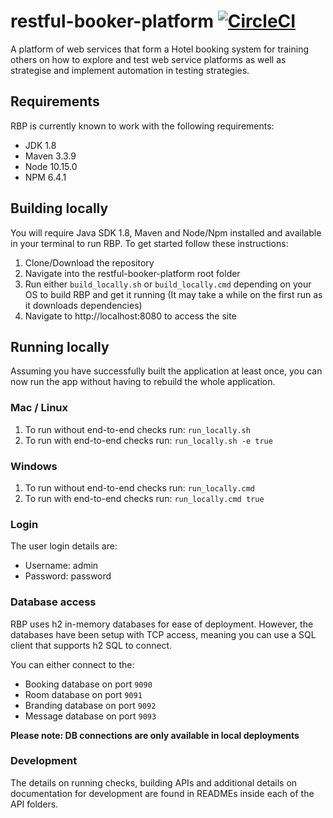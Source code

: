 # restful-booker-platform [![CircleCI](https://circleci.com/gh/mwinteringham/restful-booker-platform.svg?style=svg)](https://circleci.com/gh/mwinteringham/restful-booker-platform)
A platform of web services that form a Hotel booking system for training others on how to explore and test web service platforms as well as strategise and implement automation in testing strategies.

## Requirements
RBP is currently known to work with the following requirements:

- JDK 1.8
- Maven 3.3.9
- Node 10.15.0
- NPM 6.4.1

## Building locally

You will require Java SDK 1.8, Maven and Node/Npm installed and available in your terminal to run RBP. To get started follow these instructions:

1. Clone/Download the repository
2. Navigate into the restful-booker-platform root folder
3. Run either ```build_locally.sh``` or ```build_locally.cmd``` depending on your OS to build RBP and get it running (It may take a while on the first run as it downloads dependencies)
4. Navigate to http://localhost:8080 to access the site

## Running locally

Assuming you have successfully built the application at least once, you can now run the app without having to rebuild the whole application.

### Mac / Linux
1. To run without end-to-end checks run: ```run_locally.sh```
2. To run with end-to-end checks run: ```run_locally.sh -e true```

### Windows
1. To run without end-to-end checks run: ```run_locally.cmd```
2. To run with end-to-end checks run: ```run_locally.cmd true```

### Login
The user login details are:
* Username: admin
* Password: password

### Database access

RBP uses h2 in-memory databases for ease of deployment. However, the databases have been setup with TCP access, meaning you can use a SQL client that supports h2 SQL to connect.

You can either connect to the:
* Booking database on port ```9090```
* Room database on port ```9091```
* Branding database on port ```9092```
* Message database on port ```9093```

**Please note: DB connections are only available in local deployments**

### Development

The details on running checks, building APIs and additional details on documentation for development are found in READMEs inside each of the API folders.
